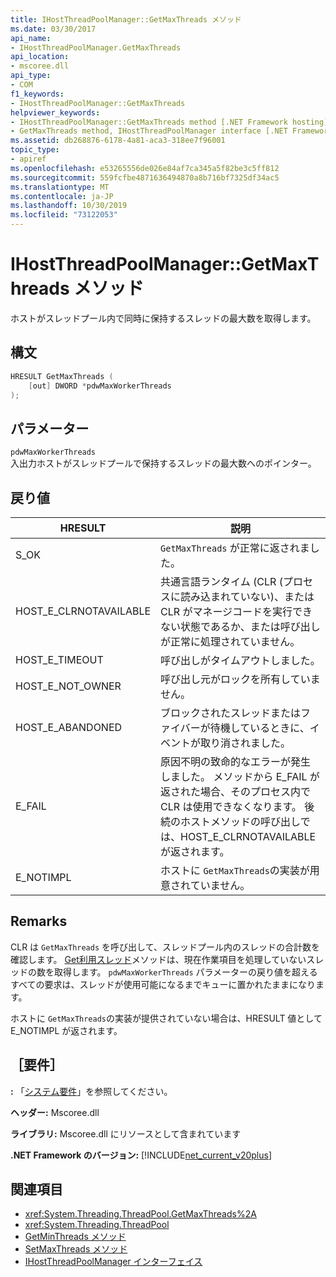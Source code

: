 ```yaml
---
title: IHostThreadPoolManager::GetMaxThreads メソッド
ms.date: 03/30/2017
api_name:
- IHostThreadPoolManager.GetMaxThreads
api_location:
- mscoree.dll
api_type:
- COM
f1_keywords:
- IHostThreadPoolManager::GetMaxThreads
helpviewer_keywords:
- IHostThreadPoolManager::GetMaxThreads method [.NET Framework hosting]
- GetMaxThreads method, IHostThreadPoolManager interface [.NET Framework hosting]
ms.assetid: db268876-6178-4a81-aca3-318ee7f96001
topic_type:
- apiref
ms.openlocfilehash: e53265556de026e84af7ca345a5f82be3c5ff812
ms.sourcegitcommit: 559fcfbe4871636494870a8b716bf7325df34ac5
ms.translationtype: MT
ms.contentlocale: ja-JP
ms.lasthandoff: 10/30/2019
ms.locfileid: "73122053"
---
```

# <a name="ihostthreadpoolmanagergetmaxthreads-method"></a>IHostThreadPoolManager::GetMaxThreads メソッド
ホストがスレッドプール内で同時に保持するスレッドの最大数を取得します。  
  
## <a name="syntax"></a>構文  
  
```cpp  
HRESULT GetMaxThreads (  
    [out] DWORD *pdwMaxWorkerThreads  
);  
```  
  
## <a name="parameters"></a>パラメーター  
 `pdwMaxWorkerThreads`  
 入出力ホストがスレッドプールで保持するスレッドの最大数へのポインター。  
  
## <a name="return-value"></a>戻り値  
  
|HRESULT|説明|  
|-------------|-----------------|  
|S_OK|`GetMaxThreads` が正常に返されました。|  
|HOST_E_CLRNOTAVAILABLE|共通言語ランタイム (CLR (プロセスに読み込まれていない)、または CLR がマネージコードを実行できない状態であるか、または呼び出しが正常に処理されていません。|  
|HOST_E_TIMEOUT|呼び出しがタイムアウトしました。|  
|HOST_E_NOT_OWNER|呼び出し元がロックを所有していません。|  
|HOST_E_ABANDONED|ブロックされたスレッドまたはファイバーが待機しているときに、イベントが取り消されました。|  
|E_FAIL|原因不明の致命的なエラーが発生しました。 メソッドから E_FAIL が返された場合、そのプロセス内で CLR は使用できなくなります。 後続のホストメソッドの呼び出しでは、HOST_E_CLRNOTAVAILABLE が返されます。|  
|E_NOTIMPL|ホストに `GetMaxThreads`の実装が用意されていません。|  
  
## <a name="remarks"></a>Remarks  
 CLR は `GetMaxThreads` を呼び出して、スレッドプール内のスレッドの合計数を確認します。 [Get利用スレッド](../../../../docs/framework/unmanaged-api/hosting/ihostthreadpoolmanager-getavailablethreads-method.md)メソッドは、現在作業項目を処理していないスレッドの数を取得します。 `pdwMaxWorkerThreads` パラメーターの戻り値を超えるすべての要求は、スレッドが使用可能になるまでキューに置かれたままになります。  
  
 ホストに `GetMaxThreads`の実装が提供されていない場合は、HRESULT 値として E_NOTIMPL が返されます。  
  
## <a name="requirements"></a>［要件］  
 **:** 「[システム要件](../../../../docs/framework/get-started/system-requirements.md)」を参照してください。  
  
 **ヘッダー:** Mscoree.dll  
  
 **ライブラリ:** Mscoree.dll にリソースとして含まれています  
  
 **.NET Framework のバージョン:** [!INCLUDE[net_current_v20plus](../../../../includes/net-current-v20plus-md.md)]  
  
## <a name="see-also"></a>関連項目

- <xref:System.Threading.ThreadPool.GetMaxThreads%2A>
- <xref:System.Threading.ThreadPool>
- [GetMinThreads メソッド](../../../../docs/framework/unmanaged-api/hosting/ihostthreadpoolmanager-getminthreads-method.md)
- [SetMaxThreads メソッド](../../../../docs/framework/unmanaged-api/hosting/ihostthreadpoolmanager-setmaxthreads-method.md)
- [IHostThreadPoolManager インターフェイス](../../../../docs/framework/unmanaged-api/hosting/ihostthreadpoolmanager-interface.md)
